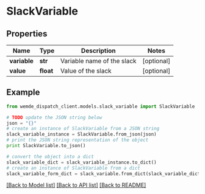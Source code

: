 # SlackVariable


## Properties

Name | Type | Description | Notes
------------ | ------------- | ------------- | -------------
**variable** | **str** | Variable name of the slack | [optional] 
**value** | **float** | Value of the slack | [optional] 

## Example

```python
from wemde_dispatch_client.models.slack_variable import SlackVariable

# TODO update the JSON string below
json = "{}"
# create an instance of SlackVariable from a JSON string
slack_variable_instance = SlackVariable.from_json(json)
# print the JSON string representation of the object
print SlackVariable.to_json()

# convert the object into a dict
slack_variable_dict = slack_variable_instance.to_dict()
# create an instance of SlackVariable from a dict
slack_variable_form_dict = slack_variable.from_dict(slack_variable_dict)
```
[[Back to Model list]](../README.md#documentation-for-models) [[Back to API list]](../README.md#documentation-for-api-endpoints) [[Back to README]](../README.md)


